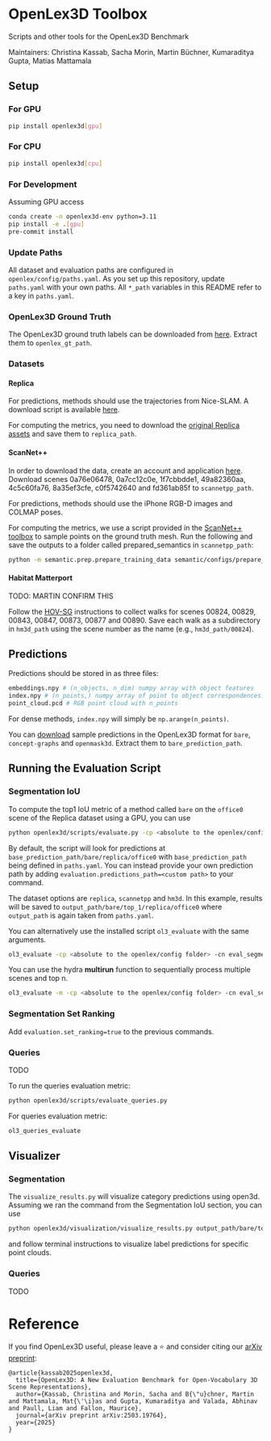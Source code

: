 # OpenLex3D Toolbox

Scripts and other tools for the OpenLex3D Benchmark

Maintainers: Christina Kassab, Sacha Morin, Martin Büchner, Kumaraditya Gupta, Matías Mattamala


## Setup

### For GPU
```sh
pip install openlex3d[gpu]
```

### For CPU
```sh
pip install openlex3d[cpu]
```

### For Development
Assuming GPU access
```sh
conda create -n openlex3d-env python=3.11
pip install -e .[gpu]
pre-commit install
```

### Update Paths
All dataset and evaluation paths are configured in `openlex/config/paths.yaml`. As you set up this repository, update `paths.yaml` with your own paths. All `*_path` variables in this README refer to a key in `paths.yaml`.

### OpenLex3D Ground Truth
The OpenLex3D ground truth labels can be downloaded from [here](https://drive.google.com/file/d/1-EdJwmHPdAAtEUvH6Ync8HwfGq2jXj9v/view?usp=sharing). Extract them to `openlex_gt_path`.

### Datasets
#### Replica
For predictions, methods should use the trajectories from Nice-SLAM. A download script is available [here](https://github.com/cvg/nice-slam/blob/master/scripts/download_replica.sh). 

For computing the metrics, you need to download the [original Replica assets](https://github.com/facebookresearch/Replica-Dataset) and save them to `replica_path`.
#### ScanNet++
In order to download the data, create an account and application [here](https://kaldir.vc.in.tum.de/scannetpp/). Download scenes 0a76e06478,  0a7cc12c0e,  1f7cbbdde1,  49a82360aa,  4c5c60fa76,  8a35ef3cfe,  c0f5742640 and  fd361ab85f to `scannetpp_path`.

For predictions, methods should use the iPhone RGB-D images and COLMAP poses. 

For computing the metrics, we use a script provided in the [ScanNet++ toolbox](https://github.com/scannetpp/scannetpp) to sample points on the ground truth mesh. Run the following and save the outputs to a folder called prepared_semantics in `scannetpp_path`:
```sh
python -m semantic.prep.prepare_training_data semantic/configs/prepare_training_data.yml
```

#### Habitat Matterport
TODO: MARTIN CONFIRM THIS

Follow the [HOV-SG](https://github.com/hovsg/HOV-SG) instructions to collect walks for scenes 00824, 00829, 00843, 00847, 00873, 00877 and 00890. Save each walk as a subdirectory in `hm3d_path` using the scene number as the name (e.g., `hm3d_path/00824`).

## Predictions
Predictions should be stored in as three files:

```bash
embeddings.npy # (n_objects, n_dim) numpy array with object features
index.npy # (n_points,) numpy array of point to object correspondences. embeddings[index[i]] should give the features of the ith point in point_cloud.pcd
point_cloud.pcd # RGB point cloud with n_points
```

For dense methods, `index.npy` will simply be `np.arange(n_points)`.

You can [download](https://drive.google.com/file/d/1jY_lrci-ytBCbOhEgHSDnHP7q5zjXOe5/view?usp=sharing) sample predictions in the OpenLex3D format for `bare`, `concept-graphs` and `openmask3d`. Extract them to `bare_prediction_path`.

## Running the Evaluation Script

### Segmentation IoU
To compute the top1 IoU metric of a method called `bare` on the `office0` scene of the Replica dataset using a GPU, you can use
```sh
python openlex3d/scripts/evaluate.py -cp <absolute to the openlex/config folder> -cn eval_segmentation evaluation.algorithm=bare dataset=replica dataset.scene=office0 evaluation.topn=1 model.device=cuda:0
```
By default, the script will look for predictions at `base_prediction_path/bare/replica/office0` with `base_prediction_path` being defined in `paths.yaml`. You can instead provide your own prediction path by adding `evaluation.predictions_path=<custom path>` to your command.

The dataset options are `replica`, `scannetpp` and `hm3d`. In this example, results will be saved to `output_path/bare/top_1/replica/office0` where `output_path` is again taken from `paths.yaml`.

You can alternatively use the installed script `ol3_evaluate` with the same arguments.

```sh
ol3_evaluate -cp <absolute to the openlex/config folder> -cn eval_segmentation evaluation.algorithm=bare dataset=replica dataset.scene=office0 evaluation.topn=1 model.device=cuda:0
```

You can use the hydra **multirun** function to sequentially process multiple scenes and top n.
```sh
ol3_evaluate -m -cp <absolute to the openlex/config folder> -cn eval_segmentation evaluation.algorithm=bare dataset=replica dataset.scene=office0,office1 evaluation.topn=1,5 model.device=cuda:0
```

### Segmentation Set Ranking
Add `evaluation.set_ranking=true` to the previous commands.

### Queries

TODO

To run the queries evaluation metric:
```sh
python openlex3d/scripts/evaluate_queries.py
```

For queries evaluation metric:
```sh
ol3_queries_evaluate
```

## Visualizer
### Segmentation
The `visualize_results.py` will visualize category predictions using open3d. Assuming we ran the command from the Segmentation IoU section, you can use
```sh
python openlex3d/visualization/visualize_results.py output_path/bare/top_1/replica/office0
```
and follow terminal instructions to visualize label predictions for specific point clouds.

### Queries
TODO


# Reference
If you find OpenLex3D useful, please leave a ⭐ and consider citing our [arXiv preprint](https://arxiv.org/abs/2503.19764):
```
@article{kassab2025openlex3d,
  title={OpenLex3D: A New Evaluation Benchmark for Open-Vocabulary 3D Scene Representations},
  author={Kassab, Christina and Morin, Sacha and B{\"u}chner, Martin and Mattamala, Mat{\'\i}as and Gupta, Kumaraditya and Valada, Abhinav and Paull, Liam and Fallon, Maurice},
  journal={arXiv preprint arXiv:2503.19764},
  year={2025}
}
```
